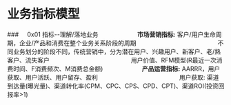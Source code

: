 # 业务指标模型
###&nbsp;&nbsp;&nbsp;&nbsp;&nbsp;0x01 指标--理解/落地业务
&nbsp;&nbsp;&nbsp;&nbsp;&nbsp;&nbsp;&nbsp;&nbsp;&nbsp;&nbsp;&nbsp;&nbsp;&nbsp;&nbsp;&nbsp;&nbsp;&nbsp;&nbsp;&nbsp;&nbsp;&nbsp;&nbsp;**市场营销指标:** 客户/用户生命周期，企业/产品和消费在整个业务关系阶段的周期
&nbsp;&nbsp;&nbsp;&nbsp;&nbsp;&nbsp;&nbsp;&nbsp;&nbsp;&nbsp;&nbsp;&nbsp;&nbsp;&nbsp;&nbsp;&nbsp;&nbsp;&nbsp;&nbsp;&nbsp;&nbsp;&nbsp;&nbsp;&nbsp;&nbsp;&nbsp;&nbsp;&nbsp;&nbsp;&nbsp;&nbsp;&nbsp;&nbsp;&nbsp;&nbsp;&nbsp;&nbsp;&nbsp;&nbsp;&nbsp;&nbsp;&nbsp;&nbsp;&nbsp;&nbsp;&nbsp;&nbsp;不同业务划分的阶段不同，传统营销中，分为潜在用户、兴趣用户、新客户、老/熟客户、流失客户
&nbsp;&nbsp;&nbsp;&nbsp;&nbsp;&nbsp;&nbsp;&nbsp;&nbsp;&nbsp;&nbsp;&nbsp;&nbsp;&nbsp;&nbsp;&nbsp;&nbsp;&nbsp;&nbsp;&nbsp;&nbsp;&nbsp;&nbsp;&nbsp;&nbsp;&nbsp;&nbsp;&nbsp;&nbsp;&nbsp;&nbsp;&nbsp;&nbsp;&nbsp;&nbsp;&nbsp;&nbsp;&nbsp;&nbsp;&nbsp;&nbsp;&nbsp;&nbsp;&nbsp;&nbsp;&nbsp;&nbsp;用户价值、RFM模型(R最近一次消费时间、F消费频次、M消费总金额)
&nbsp;&nbsp;&nbsp;&nbsp;&nbsp;&nbsp;&nbsp;&nbsp;&nbsp;&nbsp;&nbsp;&nbsp;&nbsp;&nbsp;&nbsp;&nbsp;&nbsp;&nbsp;&nbsp;&nbsp;&nbsp;&nbsp;**产品运营指标:** AARRR，用户获取、用户活跃、用户留存、盈利
&nbsp;&nbsp;&nbsp;&nbsp;&nbsp;&nbsp;&nbsp;&nbsp;&nbsp;&nbsp;&nbsp;&nbsp;&nbsp;&nbsp;&nbsp;&nbsp;&nbsp;&nbsp;&nbsp;&nbsp;&nbsp;&nbsp;&nbsp;&nbsp;&nbsp;&nbsp;&nbsp;&nbsp;&nbsp;&nbsp;&nbsp;&nbsp;&nbsp;&nbsp;&nbsp;&nbsp;&nbsp;&nbsp;&nbsp;&nbsp;&nbsp;&nbsp;&nbsp;&nbsp;&nbsp;&nbsp;&nbsp;用户获取: 渠道到达量(曝光量)、渠道转化率(CPM、CPC、CPS、CPD、CPT)、渠道ROI(投资回报率>1)





